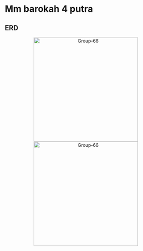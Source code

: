 # Mm barokah 4 putra

## ERD

<div align="center">
  <img src="https://media.discordapp.net/attachments/1074049073742610483/1350397644597628940/e-commerce.drawio.png?ex=67d7e8cf&is=67d6974f&hm=dfece6a21f696c3f6b0eddb01cf3a4d5b057d4c112a142563f12630afe1a2ed0&=&format=webp&quality=lossless&width=682&height=710" alt="Group-66" border="0" style="width: 325px;">
  <img src="https://media.discordapp.net/attachments/1074049073742610483/1350825927290126398/b75e7c99-8a12-4b60-8858-be6c89f53f76.png?ex=67d8262e&is=67d6d4ae&hm=1cceaf2cc1de4fb7ac0b8fd421346bebb0fe2b0d3a2c2477d9ea14bfb310c7d4&=&format=webp&quality=lossless&width=598&height=710" alt="Group-66" border="0" style="width: 325px;">
</div>
